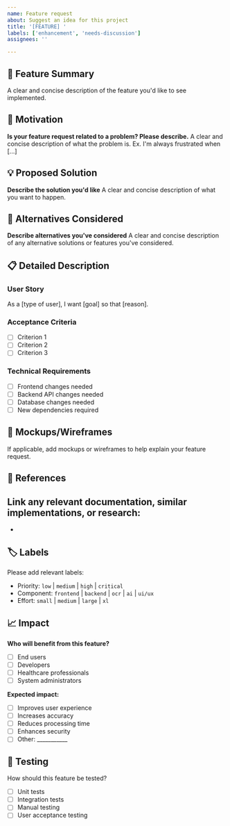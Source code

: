 ```yaml
---
name: Feature request
about: Suggest an idea for this project
title: '[FEATURE] '
labels: ['enhancement', 'needs-discussion']
assignees: ''

---
```


## 🚀 Feature Summary
A clear and concise description of the feature you'd like to see implemented.

## 🎯 Motivation
**Is your feature request related to a problem? Please describe.**
A clear and concise description of what the problem is. Ex. I'm always frustrated when [...]

## 💡 Proposed Solution
**Describe the solution you'd like**
A clear and concise description of what you want to happen.

## 🔄 Alternatives Considered
**Describe alternatives you've considered**
A clear and concise description of any alternative solutions or features you've considered.

## 📋 Detailed Description

### User Story
As a [type of user], I want [goal] so that [reason].

### Acceptance Criteria
- [ ] Criterion 1
- [ ] Criterion 2
- [ ] Criterion 3

### Technical Requirements
- [ ] Frontend changes needed
- [ ] Backend API changes needed
- [ ] Database changes needed
- [ ] New dependencies required

## 🎨 Mockups/Wireframes
If applicable, add mockups or wireframes to help explain your feature request.

## 🔗 References
Link any relevant documentation, similar implementations, or research:
- 
- 

## 🏷️ Labels
Please add relevant labels:
- Priority: `low` | `medium` | `high` | `critical`
- Component: `frontend` | `backend` | `ocr` | `ai` | `ui/ux`
- Effort: `small` | `medium` | `large` | `xl`

## 📈 Impact
**Who will benefit from this feature?**
- [ ] End users
- [ ] Developers
- [ ] Healthcare professionals
- [ ] System administrators

**Expected impact:**
- [ ] Improves user experience
- [ ] Increases accuracy
- [ ] Reduces processing time
- [ ] Enhances security
- [ ] Other: ___________

## 🧪 Testing
How should this feature be tested?
- [ ] Unit tests
- [ ] Integration tests
- [ ] Manual testing
- [ ] User acceptance testing
